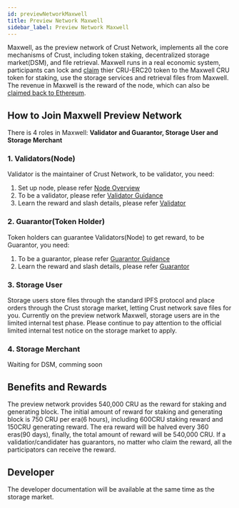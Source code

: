 ```yaml
---
id: previewNetworkMaxwell
title: Preview Network Maxwell
sidebar_label: Preview Network Maxwell
---
```


Maxwell, as the preview network of Crust Network, implements all the core mechanisms of Crust, including token staking, decentralized storage market(DSM), and file retrieval. Maxwell runs in a real economic system, participants can lock and [claim](claims.md) thier CRU-ERC20 token to the Maxwell CRU token for staking, use the storage services and retrieval files from Maxwell. The revenue in Maxwell is the reward of the node, which can also be [claimed back to Ethereum](claim-back.md). 

## How to Join Maxwell Preview Network

There is 4 roles in Maxwell: **Validator and Guarantor, Storage User and Storage Merchant**

### 1. Validators(Node)

Validator is the maintainer of Crust Network, to be validator, you need:

1. Set up node, please refer [Node Overview](node-overview.md)
2. To be a validator, please refer [Validator Guidance](validatorGuidance.md)
3. Learn the reward and slash details, please refer [Validator](validator.md)

### 2. Guarantor(Token Holder)

Token holders can guarantee Validators(Node) to get reward, to be Guarantor, you need:

1. To be a guarantor, please refer [Guarantor Guidance](guarantor-guidance.md)
2. Learn the reward and slash details, please refer [Guarantor](guarantor.md)

### 3. Storage User

Storage users store files through the standard IPFS protocol and place orders through the Crust storage market, letting Crust network save files for you.
Currently on the preview network Maxwell, storage users are in the limited internal test phase. Please continue to pay attention to the official limited internal test notice on the storage market to apply.

### 4. Storage Merchant

Waiting for DSM, comming soon


## Benefits and Rewards
The preview network provides 540,000 CRU as the reward for staking and generating block. The initial amount of reward for staking and generating block is 750 CRU per era(6 hours),  including 600CRU staking reward and 150CRU generating reward. The era reward will be halved every 360 eras(90 days), finally, the total amount of reward will be 540,000 CRU. If a validatior/candidater has guarantors, no matter who claim the reward, all the participators can receive the reward.

## Developer

The developer documentation will be available at the same time as the storage market.
